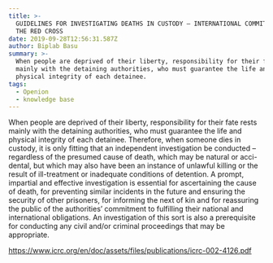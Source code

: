 ```yaml
---
title: >-
  GUIDELINES FOR INVESTIGATING DEATHS IN CUSTODY – INTERNATIONAL COMMITTEE OF
  THE RED CROSS
date: 2019-09-28T12:56:31.587Z
author: Biplab Basu
summary: >-
  When people are deprived of their liberty, responsibility for their fate rests
  mainly with the detaining authorities, who must guarantee the life and
  physical integrity of each detainee.
tags:
  - Openion
  - knowledge base
---
```

When people are deprived of their liberty, responsibility for their fate rests mainly with the detaining authorities, who must guarantee the life and physical integrity of each detainee. Therefore, when someone dies in custody, it is only fitting that an independent investigation be conducted – regardless of the presumed cause of death, which may be natural or acci-dental, but which may also have been an instance of unlawful killing or the result of ill-treatment or inadequate conditions of detention. A prompt, impartial and effective investigation is essential for ascertaining the cause of death, for preventing similar incidents in the future and ensuring the security of other prisoners, for informing the next of kin and for reassuring the public of the authorities’ commitment to fulfilling their national and international obligations. An investigation of this sort is also a prerequisite for conducting any civil and/or criminal proceedings that may be appropriate.

<https://www.icrc.org/en/doc/assets/files/publications/icrc-002-4126.pdf>
